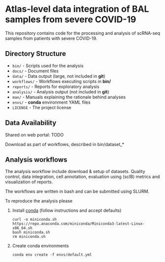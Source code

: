# Atlas-level data integration of BAL samples from severe COVID-19

This repository contains code for the processing and analysis of scRNA-seq samples from patients with severe COVID-19.

## Directory Structure

* `bin/` - Scripts used for the analysis
* `docs/` - Document files
* `data/` - Data output (large, not included in **git**)
* `workflows/` - Workflows executing scripts in **bin/**
* `reports/` - Reports for exploratory analysis
* `analysis/` - Analysis output (not included in **git**)
* `man/` - Manuals explaining the rationale behind analyses
* `envs/` - **conda** environment YAML files
* `LICENSE` - The project license

## Data Availability

Shared on web portal: TODO

Download as part of workflows, described in bin/dataset_*

## Analysis workflows

The analysis workflow include download & setup of datasets. Quality control, data integration, cell annotation, 
evaluation using (scIB) metrics and visualization of reports.

The workflows are written in bash and can be submitted using SLURM.

To reproduce the analysis please
1. Install [conda](https://docs.conda.io/en/latest/miniconda.html#) (follow instructions and accept defaults)
   ```
   curl -o miniconda.sh https://repo.anaconda.com/miniconda/Miniconda3-latest-Linux-x86_64.sh
   bash miniconda.sh
   rm miniconda.sh
   ```
1. Create conda environments
   ```
   conda env create -f envs/default.yml
   ```
